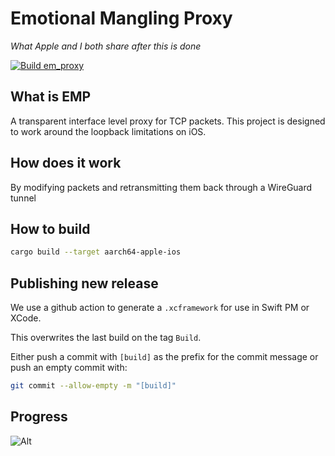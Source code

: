 # Emotional Mangling Proxy

_What Apple and I both share after this is done_

[![Build em_proxy](https://github.com/SideStore/em_proxy/actions/workflows/build.yml/badge.svg)](https://github.com/SideStore/em_proxy/actions/workflows/build.yml)

## What is EMP

A transparent interface level proxy for TCP packets. This project is designed to work around the loopback limitations on iOS.

## How does it work

By modifying packets and retransmitting them back through a WireGuard tunnel

## How to build

```sh
cargo build --target aarch64-apple-ios
```

## Publishing new release

We use a github action to generate a `.xcframework` for use in Swift PM or XCode.

This overwrites the last build on the tag `Build`.

Either push a commit with `[build]` as the prefix for the commit message or push an empty commit with:

```sh
git commit --allow-empty -m "[build]"
```

## Progress

![Alt](https://repobeats.axiom.co/api/embed/bb97132e96fd2c4caac60aa1441ae55b6382afec.svg "Repobeats analytics image")
